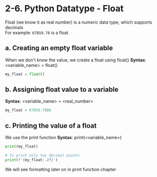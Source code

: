 # 2-6. Python Datatype - Float
Float (we know it as real number) is a numeric data type, which supports decimals  
For example: `67859.78` is a float  

## a. Creating an empty float variable
When we don't know the value, we create a float using float()
**Syntax**: <variable_name> = float()

```python
my_float = float()
```

## b. Assigning float value to a variable
**Syntax**: <variable_name> = <real_number>

```python
my_float = 67859.7886
```

## c. Printing the value of a float
We use the print function
**Syntax**: print(<variable_name>)

```python
print(my_float)

# to print only two decimal points
print(f'{my_float:.2f}')

```
We will see formatting later on in print function chapter